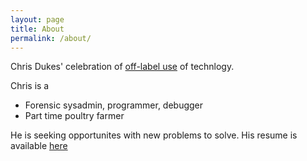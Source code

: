 ```yaml
---
layout: page
title: About
permalink: /about/
---
```


Chris Dukes' celebration of [off-label use](https://en.wikipedia.org/wiki/Off-label_use) of technlogy.

Chris is a

* Forensic sysadmin, programmer, debugger
* Part time poultry farmer

He is seeking opportunites with new problems to solve.  His resume is 
available
[here](https://docs.google.com/document/d/1hNE0nzj_UbkpaskGGsW_6Z4G55Iyp8eSnLgpfN7dC9A/edit?usp=sharing)
